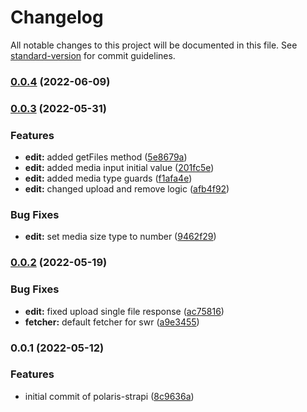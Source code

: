 # Changelog

All notable changes to this project will be documented in this file. See [standard-version](https://github.com/conventional-changelog/standard-version) for commit guidelines.

### [0.0.4](https://github.com/shop3/polaris-strapi/compare/v0.0.3...v0.0.4) (2022-06-09)

### [0.0.3](https://github.com/shop3/polaris-strapi/compare/v0.0.2...v0.0.3) (2022-05-31)


### Features

* **edit:** added getFiles method ([5e8679a](https://github.com/shop3/polaris-strapi/commit/5e8679a4516ac815ede9a603131c1cf207c5cd14))
* **edit:** added media input initial value ([201fc5e](https://github.com/shop3/polaris-strapi/commit/201fc5ecc60843862d8e1a2ca57ce8d3e1f1e777))
* **edit:** added media type guards ([f1afa4e](https://github.com/shop3/polaris-strapi/commit/f1afa4ed2a33279786efaa43bb548d40d7a11f4b))
* **edit:** changed upload and remove logic ([afb4f92](https://github.com/shop3/polaris-strapi/commit/afb4f9205185f7536d413f19ddcd1355baad22bc))


### Bug Fixes

* **edit:** set media size type to number ([9462f29](https://github.com/shop3/polaris-strapi/commit/9462f292bf27855347fdaf6109f2a3dec3d9b52e))

### [0.0.2](https://github.com/shop3/polaris-strapi/compare/v0.0.1...v0.0.2) (2022-05-19)


### Bug Fixes

* **edit:** fixed upload single file response ([ac75816](https://github.com/shop3/polaris-strapi/commit/ac75816ed837078f7c07f7fcea09791d5df9afb8))
* **fetcher:** default fetcher for swr ([a9e3455](https://github.com/shop3/polaris-strapi/commit/a9e3455c7548614b5427098ae8f74d0ea62e31af))

### 0.0.1 (2022-05-12)


### Features

* initial commit of polaris-strapi ([8c9636a](https://github.com/shop3/polaris-strapi/commit/8c9636aa13c571c4d2f6c81480436a30c2ee5048))
